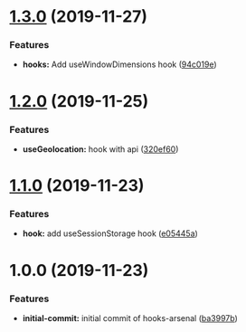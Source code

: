 # [1.3.0](https://github.com/JamesSingleton/hooks-arsenal/compare/v1.2.0...v1.3.0) (2019-11-27)


### Features

* **hooks:** Add useWindowDimensions hook ([94c019e](https://github.com/JamesSingleton/hooks-arsenal/commit/94c019eb4f0eaacf53218ec906657dc95546a35b))

# [1.2.0](https://github.com/JamesSingleton/hooks-arsenal/compare/v1.1.0...v1.2.0) (2019-11-25)


### Features

* **useGeolocation:** hook with api ([320ef60](https://github.com/JamesSingleton/hooks-arsenal/commit/320ef601bf65bbefbbb9d2d050b252e3b0171584))

# [1.1.0](https://github.com/JamesSingleton/hooks-arsenal/compare/v1.0.0...v1.1.0) (2019-11-23)


### Features

* **hook:** add useSessionStorage hook ([e05445a](https://github.com/JamesSingleton/hooks-arsenal/commit/e05445a8d6e7746b4123a436b9e57864eabf5436))

# 1.0.0 (2019-11-23)


### Features

* **initial-commit:** initial commit of hooks-arsenal ([ba3997b](https://github.com/JamesSingleton/hooks-arsenal/commit/ba3997b91a65035c4d8260a0a0e1ea62066da738))
